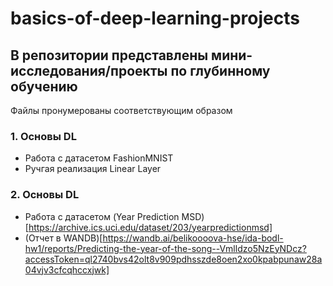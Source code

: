# basics-of-deep-learning-projects

## В репозитории представлены мини-исследования/проекты по глубинному обучению

Файлы пронумерованы соответствующим образом


### 1. Основы DL
- Работа с датасетом FashionMNIST
- Ручгая реализация Linear Layer

### 2. Основы DL
- Работа с датасетом (Year Prediction MSD)[https://archive.ics.uci.edu/dataset/203/yearpredictionmsd]
- (Отчет в WANDB)[https://wandb.ai/belikoooova-hse/ida-bodl-hw1/reports/Predicting-the-year-of-the-song--Vmlldzo5NzEyNDcz?accessToken=ql2740bvs42olt8v909pdhsszde8oen2xo0kpabpunaw28a04vjv3cfcqhccxjwk]
